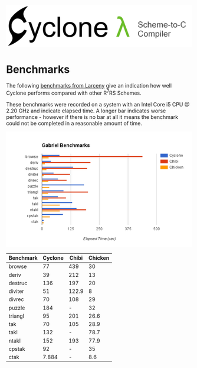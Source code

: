 [<img src="images/cyclone-logo-04-header.png" alt="cyclone-scheme">](http://github.com/justinethier/cyclone)

# Benchmarks

The following [benchmarks from Larceny](http://www.larcenists.org/benchmarksGenuineR7Linux.html) give an indication how well Cyclone performs compared with other R<sup>7</sup>RS Schemes. 

These benchmarks were recorded on a system with an Intel Core i5 CPU @ 2.20 GHz and indicate elapsed time. A longer bar indicates worse performance - however if there is no bar at all it means the benchmark could not be completed in a reasonable amount of time.

<img src="docs/images/benchmarks/gabriel.png">

Benchmark | Cyclone | Chibi | Chicken
--------- | ------- | ----- | -------
browse    | 77      | 439   | 30
deriv     | 39      | 212   | 13
destruc   | 136     | 197   | 20
diviter   | 51      | 122.9 | 8
divrec    | 70      | 108   | 29
puzzle    | 184     | -     | 32
triangl   | 95      | 201   | 26.6
tak       | 70      | 105   | 28.9
takl      | 132     | -     | 78.7
ntakl     | 152     | 193   | 77.9
cpstak    | 92      | -     | 35
ctak      | 7.884   | -     | 8.6

